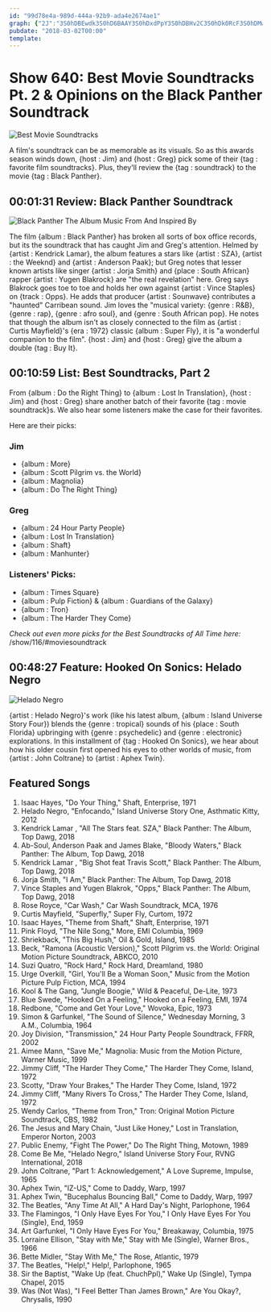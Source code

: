```yaml
---
id: "99d78e4a-989d-444a-92b9-ada4e2674ae1"
graph: {"2J":"3S0hDBEwdk3S0hD6BAAY3S0hDxdPpY3S0hDBHv2C3S0hDk0RcF3S0hDMwS0n3S0hDmo4sTkDMpru7e4Ak0RcFu7e4Ak0RcFkDMpr97qipX6cfd97qipBHm1G","IB":"","28R":""}
pubdate: "2018-03-02T00:00"
template: 
---
```






# Show 640: Best Movie Soundtracks Pt. 2 & Opinions on the Black Panther Soundtrack

![Best Movie Soundtracks](https://static.soundopinions.org/images/2018/snf.jpg)

A film's soundtrack can be as memorable as its visuals. So as this awards season winds down, {host : Jim} and {host : Greg} pick some of their {tag : favorite film soundtracks}. Plus, they'll review the {tag : soundtrack} to the movie {tag : Black Panther}.



## 00:01:31 Review: Black Panther Soundtrack

![Black Panther The Album Music From And Inspired By](https://static.soundopinions.org/assets/640/2J0.jpg)

The film {album : Black Panther} has broken all sorts of box office records, but its the soundtrack that has caught Jim and Greg's attention. Helmed by {artist : Kendrick Lamar}, the album features a stars like {artist : SZA}, {artist : the Weeknd} and {artist : Anderson Paak}; but Greg notes that lesser known artists like singer {artist : Jorja Smith} and {place : South African} rapper {artist : Yugen Blakrock} are "the real revelation" here. Greg says Blakrock goes toe to toe and holds her own against {artist : Vince Staples} on {track : Opps}. He adds that producer {artist : Sounwave} contributes a "haunted" Carribean sound. Jim loves the "musical variety: {genre : R&B}, {genre : rap}, {genre : afro soul}, and {genre : South African pop}.  He notes that though the album isn't as closely connected to the film as {artist : Curtis Mayfield}'s {era : 1972} classic {album : Super Fly}, it is "a wonderful companion to the film". {host : Jim} and {host : Greg} give the album a double {tag : Buy It}.



## 00:10:59 List: Best Soundtracks, Part 2

From {album : Do the Right Thing} to {album : Lost In Translation}, {host : Jim} and {host : Greg} share another batch of their favorite {tag : movie soundtrack}s. We also hear some listeners make the case for their favorites.

Here are their picks:


### Jim

- {album : More}
- {album : Scott Pilgrim vs. the World}
- {album : Magnolia}
- {album : Do The Right Thing}


### Greg

- {album : 24 Hour Party People}
- {album : Lost In Translation}
- {album : Shaft}
- {album : Manhunter}


### Listeners' Picks:

- {album : Times Square}
- {album : Pulp Fiction} & {album : Guardians of the Galaxy}
- {album : Tron}
- {album : The Harder They Come}

*Check out even more picks for the Best Soundtracks of All Time here:* /show/116/#moviesoundtrack



## 00:48:27 Feature: Hooked On Sonics: Helado Negro

![Helado Negro](https://static.soundopinions.org/assets/640/28R0.jpg)

{artist : Helado Negro}'s work (like his latest album, {album : Island Universe Story Four}) blends the {genre : tropical} sounds of his {place : South Florida} upbringing with {genre : psychedelic} and {genre : electronic} explorations. In this installment of {tag : Hooked On Sonics}, we hear about how his older cousin first opened his eyes to other worlds of music, from {artist : John Coltrane} to {artist : Aphex Twin}.



## Featured Songs

1. Isaac Hayes, "Do Your Thing," Shaft, Enterprise, 1971
2. Helado Negro, "Enfocando," Island Universe Story One, Asthmatic Kitty, 2012
3. Kendrick Lamar , "All The Stars feat. SZA," Black Panther: The Album, Top Dawg, 2018
4. Ab-Soul, Anderson Paak and James Blake, "Bloody Waters," Black Panther: The Album, Top Dawg, 2018
5. Kendrick Lamar , "Big Shot feat Travis Scott," Black Panther: The Album, Top Dawg, 2018
6. Jorja Smith, "I Am," Black Panther: The Album, Top Dawg, 2018
7. Vince Staples and Yugen Blakrok, "Opps," Black Panther: The Album, Top Dawg, 2018
8. Rose Royce, "Car Wash," Car Wash Soundtrack, MCA, 1976
9. Curtis Mayfield, "Superfly," Super Fly, Curtom, 1972
10. Isaac Hayes, "Theme from Shaft," Shaft, Enterprise, 1971
11. Pink Floyd, "The Nile Song," More, EMI Columbia, 1969
12. Shriekback, "This Big Hush," Oil & Gold, Island, 1985
13. Beck, "Ramona (Acoustic Version)," Scott Pilgrim vs. the World: Original Motion Picture Soundtrack, ABKCO, 2010
14. Suzi Quatro, "Rock Hard," Rock Hard, Dreamland, 1980
15. Urge Overkill, "Girl, You'll Be a Woman Soon," Music from the Motion Picture Pulp Fiction, MCA, 1994
16. Kool & The Gang, "Jungle Boogie," Wild & Peaceful, De-Lite, 1973
17. Blue Swede, "Hooked On a Feeling," Hooked on a Feeling, EMI, 1974
18. Redbone, "Come and Get Your Love," Wovoka, Epic, 1973
19. Simon & Garfunkel, "The Sound of Silence," Wednesday Morning, 3 A.M., Columbia, 1964
20. Joy Division, "Transmission," 24 Hour Party People Soundtrack, FFRR, 2002
21. Aimee Mann, "Save Me," Magnolia: Music from the Motion Picture, Warner Music, 1999
22. Jimmy Cliff, "The Harder They Come," The Harder They Come, Island, 1972
23. Scotty, "Draw Your Brakes," The Harder They Come, Island, 1972
24. Jimmy Cliff, "Many Rivers To Cross," The Harder They Come, Island, 1972
25. Wendy Carlos, "Theme from Tron," Tron: Original Motion Picture Soundtrack, CBS, 1982
26. The Jesus and Mary Chain, "Just Like Honey," Lost in Translation, Emperor Norton, 2003
27. Public Enemy, "Fight The Power," Do The Right Thing, Motown, 1989
28. Come Be Me, "Helado Negro," Island Universe Story Four, RVNG International, 2018
29. John Coltrane, "Part 1: Acknowledgement," A Love Supreme, Impulse, 1965
30. Aphex Twin, "IZ-US," Come to Daddy, Warp, 1997
31. Aphex Twin, "Bucephalus Bouncing Ball," Come to Daddy, Warp, 1997
32. The Beatles, "Any Time At All," A Hard Day's Night, Parlophone, 1964
33. The Flamingos, "I Only Have Eyes For You," I Only Have Eyes For You (Single), End, 1959
34. Art Garfunkel, "I Only Have Eyes For You," Breakaway, Columbia, 1975
35. Lorraine Ellison, "Stay with Me," Stay with Me (Single), Warner Bros., 1966
36. Bette Midler, "Stay With Me," The Rose, Atlantic, 1979
37. The Beatles, "Help!," Help!, Parlophone, 1965
38. Sir the Baptist, "Wake Up (feat. ChuchPpl)," Wake Up (Single), Tympa Chapel, 2015
39. Was (Not Was), "I Feel Better Than James Brown," Are You Okay?, Chrysalis, 1990